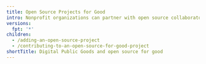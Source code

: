 ```yaml
---
title: Open Source Projects for Good
intro: Nonprofit organizations can partner with open source collaborators to build solutions together.
versions:
  fpt: '*'
children:
  - /adding-an-open-source-project
  - /contributing-to-an-open-source-for-good-project
shortTitle: Digital Public Goods and open source for good
---
```


